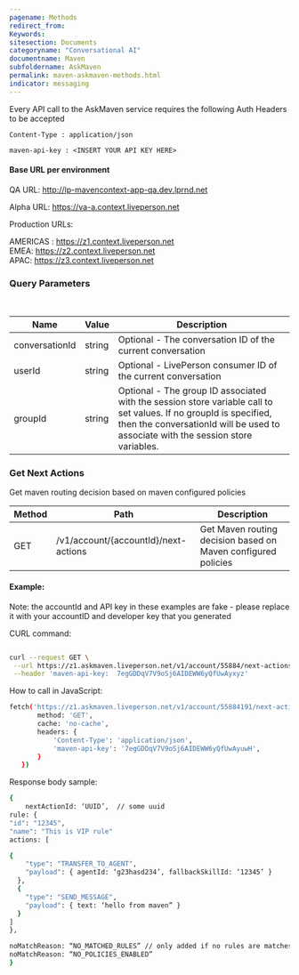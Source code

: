 ```yaml
---
pagename: Methods
redirect_from:
Keywords:
sitesection: Documents
categoryname: "Conversational AI"
documentname: Maven
subfoldername: AskMaven
permalink: maven-askmaven-methods.html
indicator: messaging
---
```


Every API call to the AskMaven service requires the following Auth Headers to be accepted

`Content-Type : application/json`

`maven-api-key : <INSERT YOUR API KEY HERE>`

#### Base URL per environment

QA URL: http://lp-mavencontext-app-qa.dev.lprnd.net

Alpha URL: https://va-a.context.liveperson.net 

Production URLs: 

AMERICAS : https://z1.context.liveperson.net  
EMEA: https://z2.context.liveperson.net  
APAC: https://z3.context.liveperson.net  

### Query Parameters

<table>
    <thead>
        <tr>
            <th>Name</th>
            <th>Value</th>
            <th>Description</th>
        </tr>
    </thead>
    <tbody>
        <tr>
            <td>conversationId</td>
            <td>string</td>
            <td>Optional - The conversation ID of the current conversation</td>
        </tr>
         <tr>
            <td>userId</td>
            <td>string</td>
            <td>Optional - LivePerson consumer ID of the current conversation</td>
        </tr>
        <tr>
            <td>groupId</td>
            <td>string</td>
            <td>Optional - The group ID associated with the session store variable call to set values.  If no groupId is specified, then the conversationId will be used to associate with the session store variables.
</td>
        </tr>
    </tbody>
</table>

### Get Next Actions

Get maven routing decision based on maven configured policies

<table>
    <thead>
        <tr>
            <th>Method</th>
            <th>Path</th>
            <th>Description</th>
        </tr>
    </thead>
    <tbody>
        <tr>
            <td>GET</td>
            <td>/v1/account/{accountId}/next-actions</td>
            <td>Get Maven routing decision based on Maven configured policies</td>
        </tr>
    </tbody>
</table>

#### Example:

Note: the accountId and API key in these examples are fake - please replace it with your accountID and developer key that you generated

CURL command:

```bash

curl --request GET \
 --url https://z1.askmaven.liveperson.net/v1/account/55884/next-actions \
 --header 'maven-api-key:  7egGDDqV7V9oSj6AIDEWW6yQfUwAyxyz'
 ```
 
 How to call in JavaScript:
 
```bash
fetch('https://z1.askmaven.liveperson.net/v1/account/55884191/next-actions', {
       method: 'GET',
       cache: 'no-cache',
       headers: {
           'Content-Type': 'application/json',
           'maven-api-key': '7egGDDqV7V9oSj6AIDEWW6yQfUwAyuwH',
       }
   })

```

Response body sample:

```bash
{
	nextActionId: ‘UUID’,  // some uuid 
rule: {
"id": "12345",
"name": "This is VIP rule"
actions: [	

{
    "type": "TRANSFER_TO_AGENT",
    "payload": { agentId: ‘g23hasd234’, fallbackSkillId: ‘12345’ }
  },
  {
    "type": "SEND_MESSAGE",
    "payload": { text: ‘hello from maven” }
  }
]
},

noMatchReason: “NO_MATCHED_RULES” // only added if no rules are matches, rule will be null
noMatchReason: “NO_POLICIES_ENABLED” 
}
```

